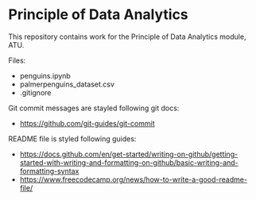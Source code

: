 # Principle of Data Analytics

This repository contains work for the Principle of Data Analytics module, ATU.

Files:
- penguins.ipynb
- palmerpenguins_dataset.csv
- .gitignore

Git commit messages are stayled following git docs: 
- https://github.com/git-guides/git-commit

README file is styled following guides: 
- https://docs.github.com/en/get-started/writing-on-github/getting-started-with-writing-and-formatting-on-github/basic-writing-and-formatting-syntax
- https://www.freecodecamp.org/news/how-to-write-a-good-readme-file/